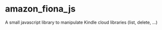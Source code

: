 amazon_fiona_js
===============

A small javascript library to manipulate Kindle cloud libraries (list, delete, ...)

